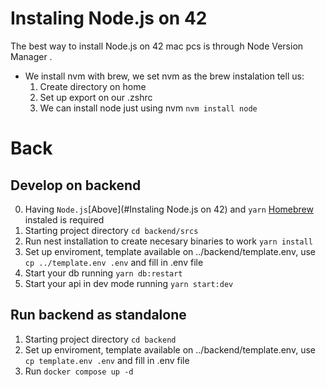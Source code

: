 # Instaling Node.js on 42
The best way to install Node.js on 42 mac pcs is through  Node Version Manager .

- We install nvm with brew, we set nvm as the brew instalation tell us:
    1. Create directory on home
    2. Set up export on our .zshrc 
    3. We can install node just using nvm `nvm install node`

# Back
## Develop on backend
0. Having `Node.js`[Above](#Instaling Node.js on 42) and `yarn` [Homebrew](https://brew.sh/) instaled is required
1. Starting project directory `cd backend/srcs`
2. Run nest installation to create necesary binaries to work `yarn install`
3. Set up enviroment, template available on ../backend/template.env, use `cp ../template.env .env` and fill in .env file
4. Start your db running `yarn db:restart`
5. Start your api in dev mode running `yarn start:dev`

## Run backend as standalone
1. Starting project directory `cd backend`
2. Set up enviroment, template available on ../backend/template.env, use `cp template.env .env` and fill in .env file
3. Run `docker compose up -d` 